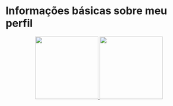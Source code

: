 <h1>Informações básicas sobre meu perfil</h1>
<div align="center">
  <a href="https://github.com/pedro-barreto">
  <img height="170em" src="https://github-readme-stats.vercel.app/api?username=pedro-barreto&show_icons=true&theme=dark&include_all_commits=true&count_private=true"/>
  <img height="170em" src="https://github-readme-stats.vercel.app/api/top-langs/?username=pedro-barreto&layout=compact&langs_count=7&theme=dark"/>
</div>
